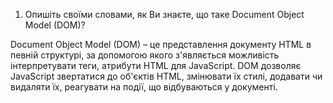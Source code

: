 1. Опишіть своїми словами, як Ви знаєте, що таке Document Object Model (DOM)?

Document Object Model (DOM) – це представлення документу HTML в певній структурі, за допомогою якого з'являється можливість інтерпретувати теги, атрибути HTML для JavaScript. DOM дозволяє JavaScript звертатися до об'єктів HTML, змінювати їх стилі, додавати чи видаляти їх, реагувати на події, що відбуваються у документі.